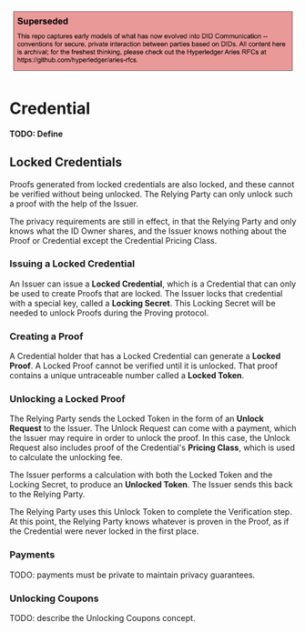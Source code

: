 ![superseded](../superseded.png)
# Credential
**TODO: Define**

## Locked Credentials
Proofs generated from locked credentials are also locked, and these cannot be verified without being unlocked. The Relying Party can only unlock such a proof with the help of the Issuer. 

The privacy requirements are still in effect, in that the Relying Party and only knows what the ID Owner shares, and the Issuer knows nothing about the Proof or Credential except the Credential Pricing Class.

### Issuing a Locked Credential
An Issuer can issue a **Locked Credential**, which is a Credential that can only be used to create Proofs that are locked. The Issuer locks that credential with a special key, called a **Locking Secret**. This Locking Secret will be needed to unlock Proofs during the Proving protocol.

### Creating a Proof
A Credential holder that has a Locked Credential can generate a **Locked Proof**. A Locked Proof cannot be verified until it is unlocked. That proof contains a unique untraceable number called a **Locked Token**.

### Unlocking a Locked Proof
The Relying Party sends the Locked Token in the form of an **Unlock Request** to the Issuer. The Unlock Request can come with a payment, which the Issuer may require in order to unlock the proof. In this case, the Unlock Request also includes proof of the Credential's **Pricing Class**, which is used to calculate the unlocking fee. 

The Issuer performs a calculation with both the Locked Token and the Locking Secret, to produce an **Unlocked Token**. The Issuer sends this back to the Relying Party. 

The Relying Party uses this Unlock Token to complete the Verification step. At this point, the Relying Party knows whatever is proven in the Proof, as if the Credential were never locked in the first place.

### Payments
TODO: payments must be private to maintain privacy guarantees.

### Unlocking Coupons
TODO: describe the Unlocking Coupons concept.